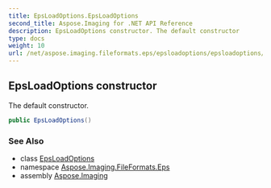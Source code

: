 ```yaml
---
title: EpsLoadOptions.EpsLoadOptions
second_title: Aspose.Imaging for .NET API Reference
description: EpsLoadOptions constructor. The default constructor
type: docs
weight: 10
url: /net/aspose.imaging.fileformats.eps/epsloadoptions/epsloadoptions/
---
```

## EpsLoadOptions constructor

The default constructor.

```csharp
public EpsLoadOptions()
```

### See Also

* class [EpsLoadOptions](../)
* namespace [Aspose.Imaging.FileFormats.Eps](../../epsloadoptions/)
* assembly [Aspose.Imaging](../../../)


